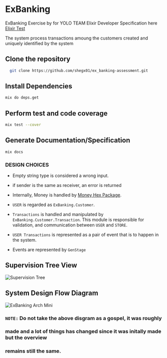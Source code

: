 # ExBanking

ExBanking Exercise by for YOLO TEAM Elixir Developer
Specification here [Elixir Test](https://github.com/coingaming/elixir-test)

The system process transactions amoung the customers
created and uniquely identified by the system

## Clone the repository

```bash
  git clone https://github.com/shegx01/ex_banking-assessment.git
```

## Install Dependencies

```bash
mix do deps.get
```

## Perform test and code coverage

```bash
mix test --cover
```

## Generate Documentation/Specification

```bash
mix docs
```

### DESIGN CHOICES

- Empty string type is considered a wrong input.

- if sender is the same as receiver, an error is returned

- Internally, Money is handled by [Money Hex Package](https://hexdocs.pm/money/readme.html).

- `USER` is regarded as `ExBanking.Customer`.

- `Transactions` is handled and manipulated by `ExBanking.Customer.Transaction`. This module is responsible for validation, and communication between `USER` and `STORE`.

- `USER Transactions` is represented as a pair of event that is to happen in the system.

- Events are represented by `GenStage`

## Supervision Tree View

![Supervision Tree](https://user-images.githubusercontent.com/42073367/153468694-9beff593-30fd-4fe4-aba3-ac5e37f1e479.svg)
<!-- 
### See modules inside after generate the docs using

```bash
mix docs
``` -->

## System Design Flow Diagram

![ExBanking Arch Mini](https://user-images.githubusercontent.com/42073367/153485477-11a67cc4-656c-45a1-b4cb-c97fd55700fb.svg)

### `NOTE:` Do not take the above disgram as a gospel, it was roughly

### made and a lot of things has changed since it was initally made but the overview

### remains still the same.
